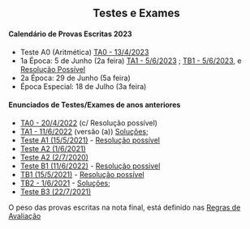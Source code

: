 
<h2 align="center"> Testes e Exames </h2>  

#### Calendário de Provas Escritas 2023
- Teste A0 (Aritmética) [TA0 - 13/4/2023](http://cfloren.wdfiles.com/local--files/discreta/TA0-23.pdf)
- 1a Época: 5 de Junho (2a feira) [TA1 - 5/6/2023](http://cfloren.wdfiles.com/local--files/discreta/TA1.23a.pdf) ; [TB1 - 5/6/2023](http://cfloren.wdfiles.com/local--files/discreta/TB1a23.pdf), e [Resolução Possível](http://cfloren.wdfiles.com/local--files/discreta/TB1a23-Res.pdf)
- 2a Época: 29 de Junho (5a feira)
- Época Especial: 18 de Julho (3a feira)

#### Enunciados de Testes/Exames de anos anteriores

- [TA0 - 20/4/2022](http://cfloren.wdfiles.com/local--files/discreta/TA0-c-sol.pdf) (c/ Resolução possível)
- [TA1 - 11/6/2022](http://cfloren.wdfiles.com/local--files/discreta/TA1a-22.pdf) (versão (a)) [Soluções](http://cfloren.wdfiles.com/local--files/discreta/TA1-22sol.pdf); &nbsp; &nbsp; 
- [Teste A1 (15/5/2021)](http://cfloren.wdfiles.com/local--files/discreta/TA1-21.pdf) - [Resolução possível](http://cfloren.wdfiles.com/local--files/discreta/TA1-21-Res.pdf)
- [Teste A2 (1/6/2021)](http://cfloren.wdfiles.com/local--files/discreta/TA2-21.pdf) 
- [Teste A2 (2/7/2020)](http://cfloren.wdfiles.com/local--files/discreta/TA2-20.pdf) 
- [Teste B1 (11/6/2022)](http://cfloren.wdfiles.com/local--files/discreta/TB1a-22.pdf) - [Resolução possível](http://cfloren.wdfiles.com/local--files/discreta/TB1-22-Res.pdf)
- [TB1 (15/5/2021)](http://cfloren.wdfiles.com/local--files/discreta/TB1.pdf) - [Resolução possível](http://cfloren.wdfiles.com/local--files/discreta/TB1-21-Res.pdf)
- [TB2 - 1/6/2021](http://cfloren.wdfiles.com/local--files/discreta/TB2.pdf) - [Soluções](http://cfloren.wdfiles.com/local--files/discreta/TB2-21sol.pdf); &nbsp; &nbsp; 
- [Teste B3 (22/7/2021)](http://cfloren.wdfiles.com/local--files/discreta/TB3.pdf) 

O peso das provas escritas na nota final, está definido nas [Regras de Avaliação](avaliacao.md)
